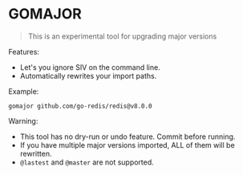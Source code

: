 # GOMAJOR

> This is an experimental tool for upgrading major versions

Features:

* Let's you ignore SIV on the command line.
* Automatically rewrites your import paths.

Example:

```
gomajor github.com/go-redis/redis@v8.0.0
```

Warning:

* This tool has no dry-run or undo feature. Commit before running.
* If you have multiple major versions imported, ALL of them will be rewritten.
* `@lastest` and `@master` are not supported.
